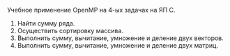 Учебное применение OpenMP на 4-ых задачах на ЯП C.
1. Найти сумму ряда.
2. Осуществить сортировку массива.
3. Выполнить сумму, вычитание, умножение и деление двух векторов.
4. Выполнить сумму, вычитание, умножение и деление двух матриц.
